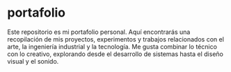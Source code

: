 # portafolio
Este repositorio es mi portafolio personal. Aquí encontrarás una recopilación de mis proyectos, experimentos y trabajos relacionados con el arte, la ingeniería industrial y la tecnología. Me gusta combinar lo técnico con lo creativo, explorando desde el desarrollo de sistemas hasta el diseño visual y el sonido.
